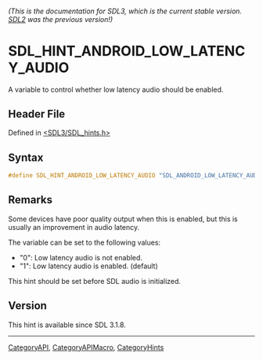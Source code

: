 ###### (This is the documentation for SDL3, which is the current stable version. [SDL2](https://wiki.libsdl.org/SDL2/) was the previous version!)
# SDL_HINT_ANDROID_LOW_LATENCY_AUDIO

A variable to control whether low latency audio should be enabled.

## Header File

Defined in [<SDL3/SDL_hints.h>](https://github.com/libsdl-org/SDL/blob/main/include/SDL3/SDL_hints.h)

## Syntax

```c
#define SDL_HINT_ANDROID_LOW_LATENCY_AUDIO "SDL_ANDROID_LOW_LATENCY_AUDIO"
```

## Remarks

Some devices have poor quality output when this is enabled, but this is
usually an improvement in audio latency.

The variable can be set to the following values:

- "0": Low latency audio is not enabled.
- "1": Low latency audio is enabled. (default)

This hint should be set before SDL audio is initialized.

## Version

This hint is available since SDL 3.1.8.

----
[CategoryAPI](CategoryAPI), [CategoryAPIMacro](CategoryAPIMacro), [CategoryHints](CategoryHints)

